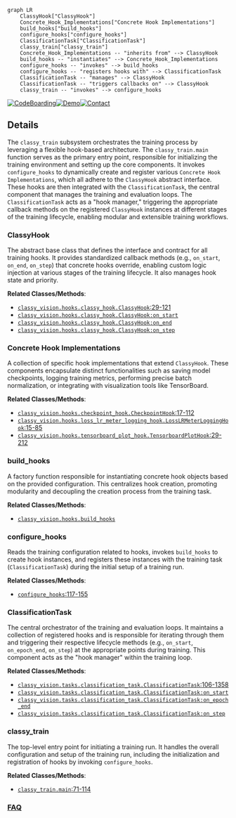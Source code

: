 ```mermaid
graph LR
    ClassyHook["ClassyHook"]
    Concrete_Hook_Implementations["Concrete Hook Implementations"]
    build_hooks["build_hooks"]
    configure_hooks["configure_hooks"]
    ClassificationTask["ClassificationTask"]
    classy_train["classy_train"]
    Concrete_Hook_Implementations -- "inherits from" --> ClassyHook
    build_hooks -- "instantiates" --> Concrete_Hook_Implementations
    configure_hooks -- "invokes" --> build_hooks
    configure_hooks -- "registers hooks with" --> ClassificationTask
    ClassificationTask -- "manages" --> ClassyHook
    ClassificationTask -- "triggers callbacks on" --> ClassyHook
    classy_train -- "invokes" --> configure_hooks
```

[![CodeBoarding](https://img.shields.io/badge/Generated%20by-CodeBoarding-9cf?style=flat-square)](https://github.com/CodeBoarding/GeneratedOnBoardings)[![Demo](https://img.shields.io/badge/Try%20our-Demo-blue?style=flat-square)](https://www.codeboarding.org/demo)[![Contact](https://img.shields.io/badge/Contact%20us%20-%20contact@codeboarding.org-lightgrey?style=flat-square)](mailto:contact@codeboarding.org)

## Details

The `classy_train` subsystem orchestrates the training process by leveraging a flexible hook-based architecture. The `classy_train.main` function serves as the primary entry point, responsible for initializing the training environment and setting up the core components. It invokes `configure_hooks` to dynamically create and register various `Concrete Hook Implementations`, which all adhere to the `ClassyHook` abstract interface. These hooks are then integrated with the `ClassificationTask`, the central component that manages the training and evaluation loops. The `ClassificationTask` acts as a "hook manager," triggering the appropriate callback methods on the registered `ClassyHook` instances at different stages of the training lifecycle, enabling modular and extensible training workflows.

### ClassyHook
The abstract base class that defines the interface and contract for all training hooks. It provides standardized callback methods (e.g., `on_start`, `on_end`, `on_step`) that concrete hooks override, enabling custom logic injection at various stages of the training lifecycle. It also manages hook state and priority.


**Related Classes/Methods**:

- <a href="https://github.com/facebookresearch/ClassyVision/blob/main/classy_vision/hooks/classy_hook.py#L29-L121" target="_blank" rel="noopener noreferrer">`classy_vision.hooks.classy_hook.ClassyHook`:29-121</a>
- <a href="https://github.com/facebookresearch/ClassyVision/blob/main/classy_vision/hooks/classy_hook.py" target="_blank" rel="noopener noreferrer">`classy_vision.hooks.classy_hook.ClassyHook:on_start`</a>
- <a href="https://github.com/facebookresearch/ClassyVision/blob/main/classy_vision/hooks/classy_hook.py" target="_blank" rel="noopener noreferrer">`classy_vision.hooks.classy_hook.ClassyHook:on_end`</a>
- <a href="https://github.com/facebookresearch/ClassyVision/blob/main/classy_vision/hooks/classy_hook.py" target="_blank" rel="noopener noreferrer">`classy_vision.hooks.classy_hook.ClassyHook:on_step`</a>


### Concrete Hook Implementations
A collection of specific hook implementations that extend `ClassyHook`. These components encapsulate distinct functionalities such as saving model checkpoints, logging training metrics, performing precise batch normalization, or integrating with visualization tools like TensorBoard.


**Related Classes/Methods**:

- <a href="https://github.com/facebookresearch/ClassyVision/blob/main/classy_vision/hooks/checkpoint_hook.py#L17-L112" target="_blank" rel="noopener noreferrer">`classy_vision.hooks.checkpoint_hook.CheckpointHook`:17-112</a>
- <a href="https://github.com/facebookresearch/ClassyVision/blob/main/classy_vision/hooks/loss_lr_meter_logging_hook.py#L15-L85" target="_blank" rel="noopener noreferrer">`classy_vision.hooks.loss_lr_meter_logging_hook.LossLRMeterLoggingHook`:15-85</a>
- <a href="https://github.com/facebookresearch/ClassyVision/blob/main/classy_vision/hooks/tensorboard_plot_hook.py#L29-L212" target="_blank" rel="noopener noreferrer">`classy_vision.hooks.tensorboard_plot_hook.TensorboardPlotHook`:29-212</a>


### build_hooks
A factory function responsible for instantiating concrete hook objects based on the provided configuration. This centralizes hook creation, promoting modularity and decoupling the creation process from the training task.


**Related Classes/Methods**:

- <a href="https://github.com/facebookresearch/ClassyVision/blob/main/classy_vision/hooks/__init__.py" target="_blank" rel="noopener noreferrer">`classy_vision.hooks.build_hooks`</a>


### configure_hooks
Reads the training configuration related to hooks, invokes `build_hooks` to create hook instances, and registers these instances with the training task (`ClassificationTask`) during the initial setup of a training run.


**Related Classes/Methods**:

- <a href="https://github.com/facebookresearch/ClassyVision/blob/main/classy_train.py#L117-L155" target="_blank" rel="noopener noreferrer">`configure_hooks`:117-155</a>


### ClassificationTask
The central orchestrator of the training and evaluation loops. It maintains a collection of registered hooks and is responsible for iterating through them and triggering their respective lifecycle methods (e.g., `on_start`, `on_epoch_end`, `on_step`) at the appropriate points during training. This component acts as the "hook manager" within the training loop.


**Related Classes/Methods**:

- <a href="https://github.com/facebookresearch/ClassyVision/blob/main/classy_vision/tasks/classification_task.py#L106-L1358" target="_blank" rel="noopener noreferrer">`classy_vision.tasks.classification_task.ClassificationTask`:106-1358</a>
- <a href="https://github.com/facebookresearch/ClassyVision/blob/main/classy_vision/tasks/classification_task.py" target="_blank" rel="noopener noreferrer">`classy_vision.tasks.classification_task.ClassificationTask:on_start`</a>
- <a href="https://github.com/facebookresearch/ClassyVision/blob/main/classy_vision/tasks/classification_task.py" target="_blank" rel="noopener noreferrer">`classy_vision.tasks.classification_task.ClassificationTask:on_epoch_end`</a>
- <a href="https://github.com/facebookresearch/ClassyVision/blob/main/classy_vision/tasks/classification_task.py" target="_blank" rel="noopener noreferrer">`classy_vision.tasks.classification_task.ClassificationTask:on_step`</a>


### classy_train
The top-level entry point for initiating a training run. It handles the overall configuration and setup of the training run, including the initialization and registration of hooks by invoking `configure_hooks`.


**Related Classes/Methods**:

- <a href="https://github.com/facebookresearch/ClassyVision/blob/main/classy_train.py#L71-L114" target="_blank" rel="noopener noreferrer">`classy_train.main`:71-114</a>




### [FAQ](https://github.com/CodeBoarding/GeneratedOnBoardings/tree/main?tab=readme-ov-file#faq)